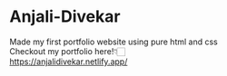 # Anjali-Divekar
Made my first portfolio website using pure html and css<br>
Checkout my portfolio here!👇🏻 <br>
https://anjalidivekar.netlify.app/
